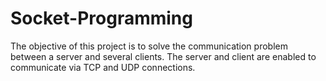 # Socket-Programming

The objective of this project is to solve the communication problem between a server and several clients. The server and client are enabled to communicate via TCP and UDP connections.
